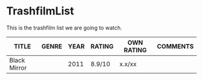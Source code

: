 # TrashfilmList
This is the trashfilm list we are going to watch.

| TITLE             | GENRE                     | YEAR | RATING | OWN RATING   | COMMENTS                           |
|-------------------|---------------------------|------|--------|--------------|------------------------------------|
| Black Mirror      |                           | 2011 | 8.9/10 | x.x/xx       |                                    |
